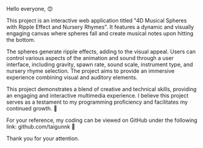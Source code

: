 Hello everyone, 😊

This project is an interactive web application titled "4D Musical Spheres with Ripple Effect and Nursery Rhymes". It features a dynamic and visually engaging canvas where spheres fall and create musical notes upon hitting the bottom. 

The spheres generate ripple effects, adding to the visual appeal. Users can control various aspects of the animation and sound through a user interface, including gravity, spawn rate, sound scale, instrument type, and nursery rhyme selection. The project aims to provide an immersive experience combining visual and auditory elements.

This project demonstrates a blend of creative and technical skills, providing an engaging and interactive multimedia experience. I believe this project serves as a testament to my programming proficiency and facilitates my continued growth. 🚀

For your reference, my coding can be viewed on GitHub under the following link: github.com/taigunnk 🔗

Thank you for your attention.
